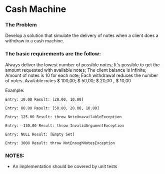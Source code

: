 # Cash Machine

### The Problem

Develop a solution that simulate the delivery of notes when a client does a withdraw in a cash machine.


### The basic requirements are the follow:

Always deliver the lowest number of possible notes; It's possible to get the amount requested with available notes; The client balance is infinite; Amount of notes is 10 for each note; Each withdrawal reduces the number of notes. Available notes $ 100,00; $ 50,00; $ 20,00 , $ 10,00

Example:

    Entry: 30.00 Result: [20.00, 10.00]

    Entry: 80.00 Result: [50.00, 20.00, 10.00]

    Entry: 125.00 Result: throw NoteUnavailableException

    Entry: -130.00 Result: throw InvalidArgumentException

    Entry: NULL Result: [Empty Set]

    Entry: 3000 Result: throw NotEnoughNotesException

### NOTES: 

- An implementation should be covered by unit tests